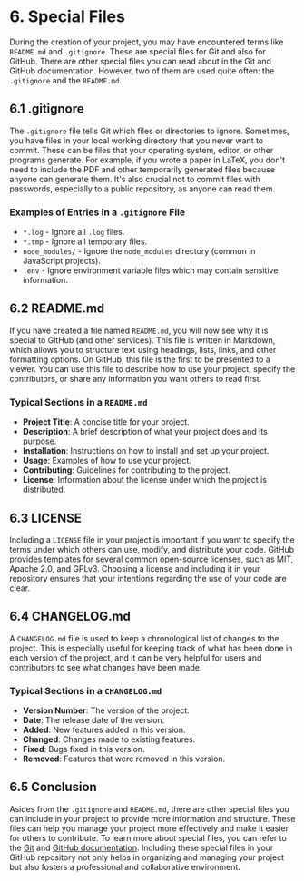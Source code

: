 # 6. Special Files

During the creation of your project, you may have encountered terms like `README.md` and `.gitignore`. These are special files for Git and also for GitHub. There are other special files you can read about in the Git and GitHub documentation. However, two of them are used quite often: the `.gitignore` and the `README.md`.

## 6.1 .gitignore

The `.gitignore` file tells Git which files or directories to ignore. Sometimes, you have files in your local working directory that you never want to commit. These can be files that your operating system, editor, or other programs generate. For example, if you wrote a paper in LaTeX, you don't need to include the PDF and other temporarily generated files because anyone can generate them. It's also crucial not to commit files with passwords, especially to a public repository, as anyone can read them.

### Examples of Entries in a `.gitignore` File

- `*.log` - Ignore all `.log` files.
- `*.tmp` - Ignore all temporary files.
- `node_modules/` - Ignore the `node_modules` directory (common in JavaScript projects).
- `.env` - Ignore environment variable files which may contain sensitive information.

## 6.2 README.md

If you have created a file named `README.md`, you will now see why it is special to GitHub (and other services). This file is written in Markdown, which allows you to structure text using headings, lists, links, and other formatting options. On GitHub, this file is the first to be presented to a viewer. You can use this file to describe how to use your project, specify the contributors, or share any information you want others to read first.

### Typical Sections in a `README.md`

- **Project Title**: A concise title for your project.
- **Description**: A brief description of what your project does and its purpose.
- **Installation**: Instructions on how to install and set up your project.
- **Usage**: Examples of how to use your project.
- **Contributing**: Guidelines for contributing to the project.
- **License**: Information about the license under which the project is distributed.

## 6.3 LICENSE

Including a `LICENSE` file in your project is important if you want to specify the terms under which others can use, modify, and distribute your code. GitHub provides templates for several common open-source licenses, such as MIT, Apache 2.0, and GPLv3. Choosing a license and including it in your repository ensures that your intentions regarding the use of your code are clear.

## 6.4 CHANGELOG.md

A `CHANGELOG.md` file is used to keep a chronological list of changes to the project. This is especially useful for keeping track of what has been done in each version of the project, and it can be very helpful for users and contributors to see what changes have been made.

### Typical Sections in a `CHANGELOG.md`

- **Version Number**: The version of the project.
- **Date**: The release date of the version.
- **Added**: New features added in this version.
- **Changed**: Changes made to existing features.
- **Fixed**: Bugs fixed in this version.
- **Removed**: Features that were removed in this version.

## 6.5 Conclusion

Asides from the `.gitignore` and `README.md`, there are other special files you can include in your project to provide more information and structure. These files can help you manage your project more effectively and make it easier for others to contribute. To learn more about special files, you can refer to the [Git](https://www.git-scm.com/doc) and [GitHub documentation](https://docs.github.com/en).
Including these special files in your GitHub repository not only helps in organizing and managing your project but also fosters a professional and collaborative environment.